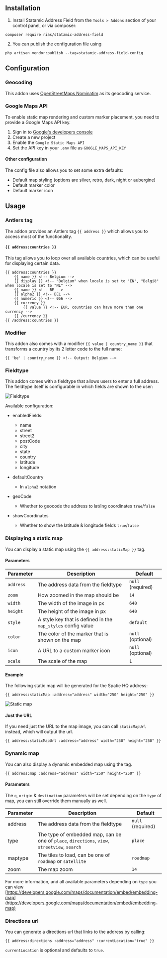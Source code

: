 ## Installation

1. Install Statamic Address Field from the `Tools > Addons` section of your control panel, or via composer:

```shell
composer require rias/statamic-address-field
```

2. You can publish the configuration file using

```shell
php artisan vendor:publish --tag=statamic-address-field-config
```

## Configuration

### Geocoding

This addon uses [OpenStreetMaps Nominatim](https://wiki.openstreetmap.org/wiki/Nominatim) as its geocoding service.

### Google Maps API

To enable static map rendering and custom marker placement, you need to provide a Google Maps API key.

1. Sign in to [Google's developers console](http://console.developers.google.com/)
2. Create a new project
3. Enable the `Google Static Maps API`
4. Set the API key in your `.env` file as `GOOGLE_MAPS_API_KEY`

#### Other configuration

The config file also allows you to set some extra defaults:

- Default map styling (options are silver, retro, dark, night or aubergine)
- Default marker color 
- Default marker icon

## Usage

### Antlers tag

The addon provides an Antlers tag `{{ address }}` which allows you to access most of the functionality.

#### `{{ address:countries }}`

This tag allows you to loop over all available countries, which can be useful for displaying certain data.

```antlers
{{ address:countries }}
    {{ name }} <!-- Belgium -->
    {{ display }} <!-- "Belgium" when locale is set to "EN", "België" when locale is set to "NL" -->
    {{ name }} <!-- BE -->
    {{ alpha2 }} <!-- BEL -->
    {{ numeric }} <!-- 056 -->
    {{ currency }}
        {{ value }} <!-- EUR, countries can have more than one currency -->
    {{ /currency }}
{{ /address:countries }}
```

### Modifier

This addon also comes with a modifier `{{ value | country_name }}` that transforms a country by its 2 letter code to the full name:

```antlers
{{ 'be' | country_name }} <!-- Output: Belgium -->
```

### Fieldtype

This addon comes with a fieldtype that allows users to enter a full address. The fieldtype itself is configurable in which fields are shown to the user:

![Fieldtype](docs/fieldtype-settings.png)

Available configuration:
- enabledFields:
  - name
  - street
  - street2
  - postCode
  - city
  - state
  - country
  - latitude
  - longitude

- defaultCountry
  - In `alpha2` notation

- geoCode
  - Whether to geocode the address to lat/lng coordinates `true`/`false`
- showCoordinates
  - Whether to show the latitude & longitude fields `true`/`false`

### Displaying a static map

You can display a static map using the `{{ address:staticMap }}` tag.

#### Parameters

| Parameter | Description                                                  | Default           |
|-----------|--------------------------------------------------------------|-------------------|
| `address`   | The address data from the fieldtype                          | `null` (required) |
| `zoom`      | How zoomed in the map should be                              | `14`              |
| `width`     | The width of the image in px                                 | `640`             |
| `height`    | The height of the image in px                                | `640`             |
| `style`     | A style key that is defined in the `map_styles` config value | `default`         |
| `color`     | The color of the marker that is shown on the map             | `null` (optional) |
| `icon`      | A URL to a custom marker icon                                | `null` (optional) |
| `scale`     | The scale of the map                                         | `1`               |

#### Example

The following static map will be generated for the Spatie HQ address:
```antlers
{{ address:staticMap :address="address" width="250" height="250" }}
```

![Static map](docs/staticmap.png)

#### Just the URL

If you need just the URL to the map image, you can call `staticMapUrl` instead, which will output the url.

```antlers
{{ address:staticMapUrl :address="address" width="250" height="250" }}
```

### Dynamic map

You can also display a dynamic embedded map using the tag.

```antlers
{{ address:map :address="address" width="250" height="250" }}
```

#### Parameters

The `q`, `origin` & `destination` parameters will be set depending on the `type` of map, you can still override them manually as well.

| Parameter | Description                                                                                    | Default           |
|-----------|------------------------------------------------------------------------------------------------|-------------------|
| address   | The address data from the fieldtype                                                            | `null` (required) |
| type      | The type of embedded map, can be one of `place`, `directions`, `view`, `streetview`, `search`  | `place`           |
| maptype   | The tiles to load, can be one of `roadmap` or `satellite`                                      | `roadmap`         |
| zoom      | The map zoom                                                                                   | `14`              |

For more information, and all available parameters depending on `type` you can view [https://developers.google.com/maps/documentation/embed/embedding-map](https://developers.google.com/maps/documentation/embed/embedding-map)

### Directions url

You can generate a directions url that links to the address by calling:

```antlers
{{ address:directions :address="address" :currentLocation="true" }}
```

`currentLocation` is optional and defaults to `true`.
